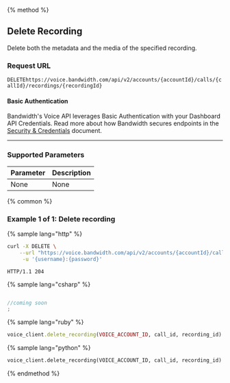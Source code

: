 {% method %}

## Delete Recording
Delete both the metadata and the media of the specified recording.

### Request URL

<code class="delete">DELETE</code>`https://voice.bandwidth.com/api/v2/accounts/{accountId}/calls/{callId}/recordings/{recordingId}`

#### Basic Authentication

Bandwidth's Voice API leverages Basic Authentication with your Dashboard API Credentials. Read more about how Bandwidth secures endpoints in the [Security & Credentials](../../../guides/accountCredentials.md) document.

---

### Supported Parameters

| Parameter | Description |
|:----------|:------------|
| None      | None        |

{% common %}

### Example 1 of 1: Delete recording

{% sample lang="http" %}

```bash
curl -X DELETE \
    --url "https://voice.bandwidth.com/api/v2/accounts/{accountId}/calls/{callId}/recordings/{recordingId}" \
     -u '{username}:{password}'
```

```
HTTP/1.1 204
```

{% sample lang="csharp" %}

```csharp

//coming soon
;
```

{% sample lang="ruby" %}

```ruby
voice_client.delete_recording(VOICE_ACCOUNT_ID, call_id, recording_id)
```

{% sample lang="python" %}

```python
voice_client.delete_recording(VOICE_ACCOUNT_ID, call_id, recording_id)
```

{% endmethod %}

